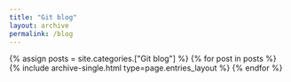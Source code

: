 ```yaml
---
title: "Git blog"
layout: archive
permalink: /blog
---
```



{% assign posts = site.categories.["Git blog"] %}
{% for post in posts %} {% include archive-single.html type=page.entries_layout %} {% endfor %}
